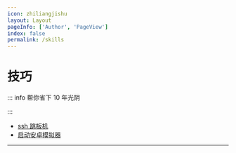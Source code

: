 ```yaml
---
icon: zhiliangjishu
layout: Layout
pageInfo: ['Author', 'PageView']
index: false
permalink: /skills
---
```


# 技巧

::: info 帮你省下 10 年光阴

:::

- [ssh 跳板机](./ssh跳板机.md)
- [启动安卓模拟器](./启动安卓模拟器.md)

---
